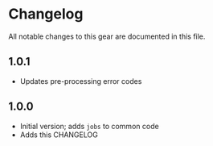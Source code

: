 # Changelog

All notable changes to this gear are documented in this file.

## 1.0.1
* Updates pre-processing error codes

## 1.0.0
* Initial version; adds `jobs` to common code
* Adds this CHANGELOG
